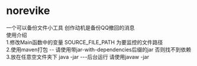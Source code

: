 # norevike
一个可以备份文件小工具 创作动机是备份QQ撤回的消息<br />
使用介绍 <br />
  1.修改Main函数中的变量 SOURCE_FILE_PATH 为要监控的文件路径<br />
  2.使用maven打包 -- 请使用带jar-with-dependencies后缀的jar 否则找不到依赖<br />
  3.放在任意空文件夹下 java -jar ---后台运行 请使用javaw -jar
